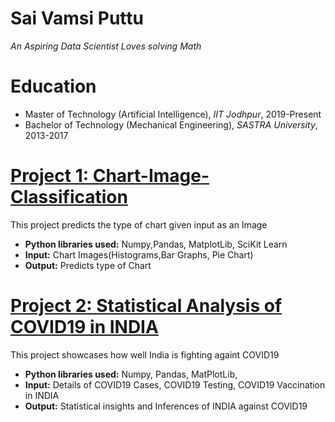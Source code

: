 # Sai Vamsi Puttu
*An Aspiring Data Scientist* 
*Loves solving Math*

# Education
* Master of Technology (Artificial Intelligence), *IIT Jodhpur*, 2019-Present
* Bachelor of Technology (Mechanical Engineering), *SASTRA University*, 2013-2017

# [Project 1: Chart-Image-Classification]()

This project predicts the type of chart given input as an Image
* **Python libraries used:** Numpy,Pandas, MatplotLib, SciKit Learn
* **Input:** Chart Images(Histograms,Bar Graphs, Pie Chart)
* **Output:** Predicts type of Chart

# [Project 2: Statistical Analysis of COVID19 in INDIA]()

This project showcases how well India is fighting againt COVID19
* **Python libraries used:** Numpy, Pandas, MatPlotLib, 
* **Input:** Details of COVID19 Cases, COVID19 Testing, COVID19 Vaccination in INDIA
* **Output:** Statistical insights and Inferences of INDIA against COVID19

